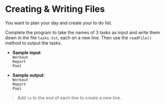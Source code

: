 # Creating & Writing Files

You want to plan your day and create your to do list.

Complete the program to take the names of 3 tasks as input and write them down in the file `tasks.txt`, each on a new line. Then use the `readFile()` method to output the tasks.

- **Sample input**:  
`Workout`  
`Report`  
`Pool`  

- **Sample output**:  
`Workout`  
`Report`  
`Pool`  

>Add `\n` to the end of each line to create a new line.
